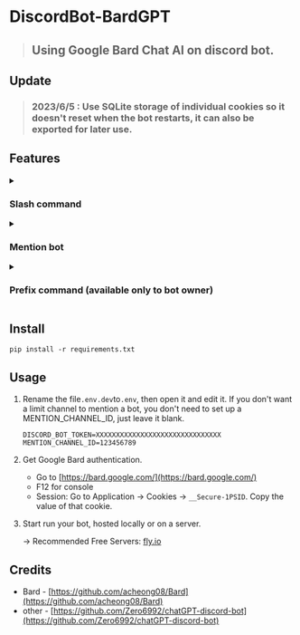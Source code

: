 # DiscordBot-BardGPT
> ## Using Google Bard Chat AI on discord bot.

## Update
> ### 2023/6/5 : Use SQLite storage of individual cookies so it doesn't reset when the bot restarts, it can also be exported for later use.

## Features

<details>
   <summary>
   
   ### Slash command

   </summary>
   
> ### will create a personal conversation for each user.
   
* cookies setting(use personal Google Bard Cookies): `/bard_cookies [choice]`
  
  ![setting](https://i.imgur.com/Q5HS6SW.png)
  
   
* Bard: `/bard [message]`
  
  >**Warning** : Only up to 10 pictures will be displayed.

  ![Bard](https://i.imgur.com/cgIMRvw.png)
  
</details>

<details>
   <summary>
   
   ### Mention bot

   </summary>

> ### same feature as the slash command, but this will reply all user messages.

* Same as use `/bard`,

  ![mention1](https://i.imgur.com/0jAhbgY.png)

</details>

<details>
   <summary>
   
   ### Prefix command (available only to bot owner)

   </summary>
 
 > ### bot owner setting.
   
 * `!bardunload [file_name_in_cogs_folder]`: Disable command from the specified file.
 * `!bardload [file_name_in_cogs_folder]`: Enable the command from the specified file.
 
   ![load & unload](https://i.imgur.com/opjDBn9.png)
  
 * `!bardclean`: Empty discord_bot.log file.
 * `!bardgetLog`: Get discord_bot.log file. Real-time tracking of the bot's operating status.
   
   ![getLog](https://i.imgur.com/LHX4yWV.png)
 
 * `!bardgetdb`: Export Bard_id.db file
   
    ![getdb](https://i.imgur.com/fgW7rPO.png)
   
 * `!bardupload [__Secure-1PSID]`: Set default __Secure-1PSID.
 
   ![upload](https://i.imgur.com/ef2oPTh.png)
   
</details>

## Install
```
pip install -r requirements.txt
```

## Usage
1. Rename the file`.env.dev`to`.env`, then open it and edit it. If you don't want a limit channel to mention a bot, you don't need to set up a MENTION_CHANNEL_ID, just leave it blank.
   ```
   DISCORD_BOT_TOKEN=XXXXXXXXXXXXXXXXXXXXXXXXXXXXXXX
   MENTION_CHANNEL_ID=123456789
   ```
   
2. Get Google Bard authentication.
   * Go to [https://bard.google.com/](https://bard.google.com/)
   * F12 for console
   * Session: Go to Application → Cookies → `__Secure-1PSID`. Copy the value of that cookie.

4. Start run your bot, hosted locally or on a server.

   -> Recommended Free Servers: [fly.io](https://fly.io/)

## Credits
* Bard - [https://github.com/acheong08/Bard](https://github.com/acheong08/Bard)
* other - [https://github.com/Zero6992/chatGPT-discord-bot](https://github.com/Zero6992/chatGPT-discord-bot)
